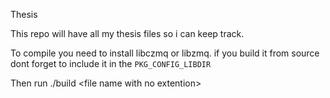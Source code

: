 Thesis

This repo will have all my thesis files so i can keep track.

To compile you need to install libczmq or libzmq.
if you build it from source dont forget to include it in the `PKG_CONFIG_LIBDIR`

Then run ./build \<file name with no extention\>
